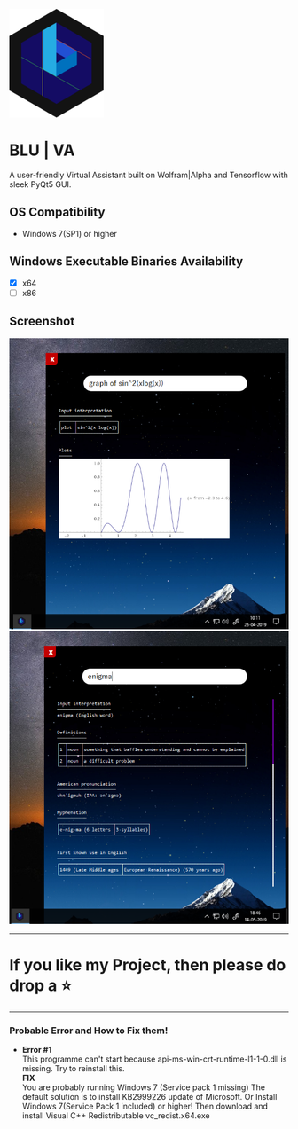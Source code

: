 ![LOGO](IMAGES/BLU-LOGO.png)
# BLU | VA
A user-friendly Virtual Assistant built on Wolfram|Alpha and Tensorflow with sleek PyQt5 GUI.


## OS Compatibility
- Windows 7(SP1) or higher

## Windows Executable Binaries Availability
 - [x] x64
 - [ ] x86

## Screenshot
![Screenshot2](IMAGES/ss1.png)
![Screenshot2](IMAGES/ss2.png)

---
# If you like my Project, then please do drop a ⭐
---

### Probable Error and How to Fix them!
- **Error #1**<br>
  This programme can't start because api-ms-win-crt-runtime-l1-1-0.dll is missing. Try to reinstall this.<br>
  **FIX**<br>
  You are probably running Windows 7 (Service pack 1 missing)
  The default solution is to install KB2999226 update of Microsoft.
  Or Install Windows 7(Service Pack 1 included) or higher!
  Then download and install Visual C++ Redistributable vc_redist.x64.exe

